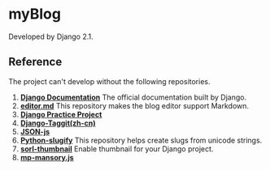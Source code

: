 # myBlog


Developed by Django 2.1.

## Reference
The project can't develop without the following repositories.

1. [**Django Documentation**](https://docs.djangoproject.com/en/2.1/topics/) The official documentation built by Django.
2. [**editor.md**](https://github.com/pandao/editor.md) This repository makes the blog editor support Markdown.
3. [**Django Practice Project**](https://github.com/qiwsir/DjangoPracticeProject)
4. [**Django-Taggit(zh-cn)**](https://github.com/yangyubo/django-taggit)
5. [**JSON-js**](https://github.com/douglascrockford/JSON-js)
6. [**Python-slugify**](https://github.com/un33k/python-slugify) This repository helps create slugs from unicode strings.
7. [**sorl-thumbnail**](https://github.com/jazzband/sorl-thumbnail) Enable thumbnail for your Django project.
8. [**mp-mansory.js**](https://github.com/jmlp-131092/mp-mansory.js)